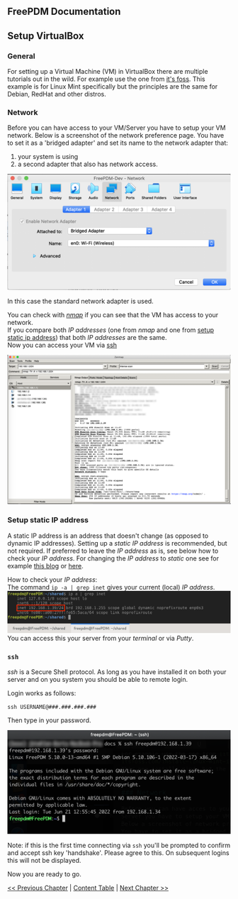 ## FreePDM Documentation

## Setup VirtualBox

### General

For setting up a Virtual Machine (VM) in VirtualBox there are multiple tutorials out in the wild.
For example use the one from [it's foss](https://itsfoss.com/install-linux-mint-in-virtualbox/).
This example is for Linux Mint specifically but the principles are the same for Debian, RedHat and other distros.

### Network

Before you can have access to your VM/Server you have to setup your VM network.
Below is a screenshot of the network preference page.
You have to set it as a 'bridged adapter' and set its name to the network adapter that:

1. your system is using
2. a second adapter that also has network access.

![vbnetworksettings](./figures/VBNetworksettings.png)

In this case the standard network adapter is used.

You can check with [_nmap_](https://nmap.org) if you can see that the VM has access to your network.  
If you compare both _IP addresses_ (one from _nmap_ and one from [setup static ip address](#setup-static-ip-address)) that both _IP addresses_ are the same.  
Now you can access your VM via [ssh](#ssh)

![zenmap](figures/Zenmap.png)

### Setup static IP address

A static IP address is an address that doesn't change (as opposed to dynamic IP addresses). Setting up a _static_ _IP address_ is recommended, but not required.
If preferred to leave the _IP address_ as is, see below how to check your _IP address_.
For changing the _IP address_ to _static_ one see for example [this blog](https://www.rosehosting.com/blog/how-to-configure-static-ip-address-on-ubuntu-20-04/) or [here](https://linuxconfig.org/how-to-setup-a-static-ip-address-on-debian-linux).

How to check your _IP address_:  
The command `ip -a | grep inet` gives your current (local) _IP address_.
![getipaddress](./figures/get_IPadress.png)
You can access this your server from your _terminal_ or via _Putty_. 

### `ssh`

_ssh_ is a  Secure Shell protocol.
As long as you have installed it on both your server and on you system you should be able to remote login.

Login works as follows:

```shell
ssh USERNAME@###.###.###.###
```

Then type in your password. 

![ssh_login](./figures/ssh_login.png)

Note: if this is the first time connecting via `ssh` you'll be prompted to confirm and accept ssh key 'handshake'. Please agree to this. On subsequent logins this will not be displayed. 

Now you are ready to go.

[<< Previous Chapter](commands.md) | [Content Table](README.md) | [Next Chapter >>]()
